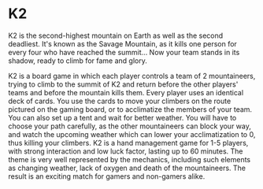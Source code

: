# K2

K2 is the second-highest mountain on Earth as well as the second deadliest. It's known as the Savage Mountain, as it kills one person for every four who have reached the summit... Now your team stands in its shadow, ready to climb for fame and glory. 

K2 is a board game in which each player controls a team of 2 mountaineers, trying to climb to the summit of K2 and return before the other players' teams and before the mountain kills them. Every player uses an identical deck of cards. You use the cards to move your climbers on the route pictured on the gaming board, or to acclimatize the members of your team. 
You can also set up a tent and wait for better weather. You will have to choose your path carefully, as the other mountaineers can block your way, and watch the upcoming weather which can lower your acclimatization to 0, thus killing your climbers.
K2 is a hand management game for 1-5 players, with strong interaction and low luck factor, lasting up to 60 minutes. The theme is very well represented by the mechanics, including such elements as changing weather, lack of oxygen and death of the mountaineers. The result is an exciting match for gamers and non-gamers alike.
